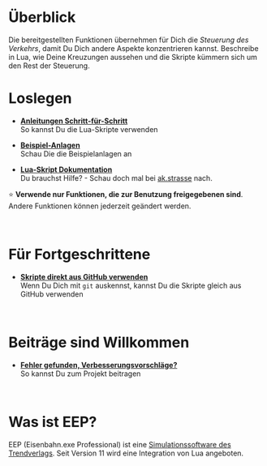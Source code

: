# Überblick

Die bereitgestellten Funktionen übernehmen für Dich die _Steuerung des Verkehrs_, damit Du Dich andere Aspekte konzentrieren kannst. Beschreibe in Lua, wie Deine Kreuzungen aussehen und die Skripte kümmern sich um den Rest der Steuerung.


# Loslegen

* [**Anleitungen Schritt-für-Schritt**](Anleitungen/README.md) <br>So kannst Du die Lua-Skripte verwenden

* [**Beispiel-Anlagen**](Resourcen/Anlagen/README.md) <br>Schau Die die Beispielanlagen an

* [**Lua-Skript Dokumentation**](LUA/ak/README.md)  <br>Du brauchst Hilfe? - Schau doch mal bei [ak.strasse](LUA/ak/strasse) nach.

:star: **Verwende nur Funktionen, die zur Benutzung freigegebenen sind**. Andere Funktionen können jederzeit geändert werden.

<br>

# Für Fortgeschrittene

* [**Skripte direkt aus GitHub verwenden**](Anleitungen/GitHub_verwenden.md) <br>Wenn Du Dich mit `git` auskennst, kannst Du die Skripte gleich aus GitHub verwenden

<br>

# Beiträge sind Willkommen
* [**Fehler gefunden, Verbesserungsvorschläge?**](CONTRIBUTING.md) <br>So kannst Du zum Projekt beitragen

<br>

# Was ist EEP?

EEP (Eisenbahn.exe Professional) ist eine [Simulationssoftware des Trendverlags](https://trendverlag.com/was-ist-eep-eisenbahn-exe.html). Seit Version 11 wird eine Integration von Lua angeboten.
